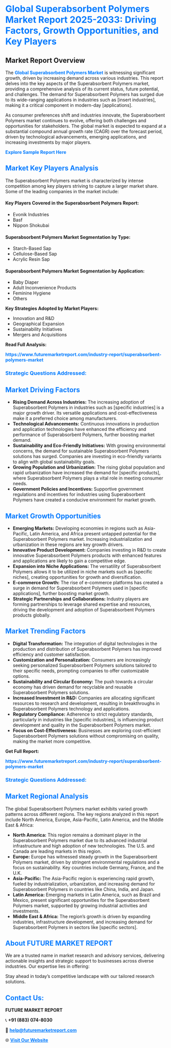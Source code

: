 <h1 style="color: #007BFF;">Global Superabsorbent Polymers Market Report 2025-2033: Driving Factors, Growth Opportunities, and Key Players</h1>

<section id="overview">
<h2>Market Report Overview</h2>
<p>The <a href="https://www.futuremarketreport.com/industry-report/superabsorbent-polymers-market" style="color: #007BFF; text-decoration: none;"><strong>Global Superabsorbent Polymers Market</strong></a> is witnessing significant growth, driven by increasing demand across various industries. This report delves into the key aspects of the Superabsorbent Polymers market, providing a comprehensive analysis of its current status, future potential, and challenges. The demand for Superabsorbent Polymers has surged due to its wide-ranging applications in industries such as [insert industries], making it a critical component in modern-day [applications].</p>
<p>As consumer preferences shift and industries innovate, the Superabsorbent Polymers market continues to evolve, offering both challenges and opportunities for stakeholders. The global market is expected to expand at a substantial compound annual growth rate (CAGR) over the forecast period, driven by technological advancements, emerging applications, and increasing investments by major players.</p>
</section>

<section id="overview">
<p><a href="https://www.futuremarketreport.com/request-sample/reportId=30820" style="color: #007BFF; text-decoration: none;"><strong>Explore Sample Report Here</strong></a></p>
</section>

<section id="key-players">
<h2 style="color: #007BFF;">Market Key Players Analysis</h2>
<p>The Superabsorbent Polymers market is characterized by intense competition among key players striving to capture a larger market share. Some of the leading companies in the market include:</p>
<h4>Key Players Covered in the Superabsorbent Polymers Report:</h4>
<ul><li>Evonik Industries</li><li>Basf</li><li>Nippon Shokubai</li></ul>
<h4>Superabsorbent Polymers Market Segmentation by Type:</h4>
<ul><li>Starch-Based Sap</li><li>Cellulose-Based Sap</li><li>Acrylic Resin Sap</li></ul>

<h4>Superabsorbent Polymers Market Segmentation by Application:</h4>
<ul><li>Baby Diaper</li><li>Adult Inconvenience Products</li><li>Feminine Hygiene</li><li>Others</li></ul>
<p><strong>Key Strategies Adopted by Market Players:</strong></p>
<ul>
<li>Innovation and R&D</li>
<li>Geographical Expansion</li>
<li>Sustainability Initiatives</li>
<li>Mergers and Acquisitions</li>
</ul>
</section>

<section>
<p><strong>Read Full Analysis: </strong></p><a href="https://www.futuremarketreport.com/industry-report/superabsorbent-polymers-market" style="color: #007BFF; text-decoration: none;"><strong>https://www.futuremarketreport.com/industry-report/superabsorbent-polymers-market</strong></a>
<h3 style="color: #007BFF;">Strategic Questions Addressed:</h3>
</section>

<section id="driving-factors">
<h2 style="color: #007BFF;">Market Driving Factors</h2>
<ul>
<li><strong>Rising Demand Across Industries:</strong> The increasing adoption of Superabsorbent Polymers in industries such as [specific industries] is a major growth driver. Its versatile applications and cost-effectiveness make it a preferred choice among manufacturers.</li>
<li><strong>Technological Advancements:</strong> Continuous innovations in production and application technologies have enhanced the efficiency and performance of Superabsorbent Polymers, further boosting market demand.</li>
<li><strong>Sustainability and Eco-Friendly Initiatives:</strong> With growing environmental concerns, the demand for sustainable Superabsorbent Polymers solutions has surged. Companies are investing in eco-friendly variants to align with global sustainability goals.</li>
<li><strong>Growing Population and Urbanization:</strong> The rising global population and rapid urbanization have increased the demand for [specific products], where Superabsorbent Polymers plays a vital role in meeting consumer needs.</li>
<li><strong>Government Policies and Incentives:</strong> Supportive government regulations and incentives for industries using Superabsorbent Polymers have created a conducive environment for market growth.</li>
</ul>
</section>

<section id="growth-opportunities">
<h2 style="color: #007BFF;">Market Growth Opportunities</h2>
<ul>
<li><strong>Emerging Markets:</strong> Developing economies in regions such as Asia-Pacific, Latin America, and Africa present untapped potential for the Superabsorbent Polymers market. Increasing industrialization and urbanization in these regions are key growth drivers.</li>
<li><strong>Innovative Product Development:</strong> Companies investing in R&D to create innovative Superabsorbent Polymers products with enhanced features and applications are likely to gain a competitive edge.</li>
<li><strong>Expansion into Niche Applications:</strong> The versatility of Superabsorbent Polymers allows it to be utilized in niche markets such as [specific niches], creating opportunities for growth and diversification.</li>
<li><strong>E-commerce Growth:</strong> The rise of e-commerce platforms has created a surge in demand for Superabsorbent Polymers used in [specific applications], further boosting market growth.</li>
<li><strong>Strategic Partnerships and Collaborations:</strong> Industry players are forming partnerships to leverage shared expertise and resources, driving the development and adoption of Superabsorbent Polymers products globally.</li>
</ul>
</section>

<section id="trending-factors">
<h2 style="color: #007BFF;">Market Trending Factors</h2>
<ul>
<li><strong>Digital Transformation:</strong> The integration of digital technologies in the production and distribution of Superabsorbent Polymers has improved efficiency and customer satisfaction.</li>
<li><strong>Customization and Personalization:</strong> Consumers are increasingly seeking personalized Superabsorbent Polymers solutions tailored to their specific needs, prompting companies to offer customizable options.</li>
<li><strong>Sustainability and Circular Economy:</strong> The push towards a circular economy has driven demand for recyclable and reusable Superabsorbent Polymers solutions.</li>
<li><strong>Increased Investment in R&D:</strong> Companies are allocating significant resources to research and development, resulting in breakthroughs in Superabsorbent Polymers technology and applications.</li>
<li><strong>Regulatory Compliance:</strong> Adherence to strict regulatory standards, particularly in industries like [specific industries], is influencing product development and quality in the Superabsorbent Polymers market.</li>
<li><strong>Focus on Cost-Effectiveness:</strong> Businesses are exploring cost-efficient Superabsorbent Polymers solutions without compromising on quality, making the market more competitive.</li>
</ul>
</section>

<section>
<p><strong>Get Full Report: </strong></p><a href="https://www.futuremarketreport.com/industry-report/superabsorbent-polymers-market" style="color: #007BFF; text-decoration: none;"><strong>https://www.futuremarketreport.com/industry-report/superabsorbent-polymers-market</strong></a>
<h3 style="color: #007BFF;">Strategic Questions Addressed:</h3>
</section>


<section id="regional-analysis">
<h2 style="color: #007BFF;">Market Regional Analysis</h2>
<p>The global Superabsorbent Polymers market exhibits varied growth patterns across different regions. The key regions analyzed in this report include North America, Europe, Asia-Pacific, Latin America, and the Middle East & Africa:</p>
<ul>
<li><strong>North America:</strong> This region remains a dominant player in the Superabsorbent Polymers market due to its advanced industrial infrastructure and high adoption of new technologies. The U.S. and Canada are leading markets in this region.</li>
<li><strong>Europe:</strong> Europe has witnessed steady growth in the Superabsorbent Polymers market, driven by stringent environmental regulations and a focus on sustainability. Key countries include Germany, France, and the U.K.</li>
<li><strong>Asia-Pacific:</strong> The Asia-Pacific region is experiencing rapid growth, fueled by industrialization, urbanization, and increasing demand for Superabsorbent Polymers in countries like China, India, and Japan.</li>
<li><strong>Latin America:</strong> Emerging markets in Latin America, such as Brazil and Mexico, present significant opportunities for the Superabsorbent Polymers market, supported by growing industrial activities and investments.</li>
<li><strong>Middle East & Africa:</strong> The region’s growth is driven by expanding industries, infrastructure development, and increasing demand for Superabsorbent Polymers in sectors like [specific sectors].</li>
</ul>
</section>

<footer>
<h2 style="color: #007BFF;">About FUTURE MARKET REPORT</h2>
<p>We are a trusted name in market research and advisory services, delivering actionable insights and strategic support to businesses across diverse industries. Our expertise lies in offering:</p>

<p>Stay ahead in today’s competitive landscape with our tailored research solutions.</p>

<h2 style="color: #007BFF;">Contact Us:</h2>
<p><strong>FUTURE MARKET REPORT</strong></p>
<p>📞 <strong>+91 (883) 074-8030</strong></p>
<p>📧 <strong><a href="mailto:help@futuremarketreport.com" style="color: #007BFF;">help@futuremarketreport.com</a></strong></p>
<p>🌐 <strong><a href="https://www.futuremarketreport.com/" style="color: #007BFF;">Visit Our Website</a></strong></p>
</footer>
